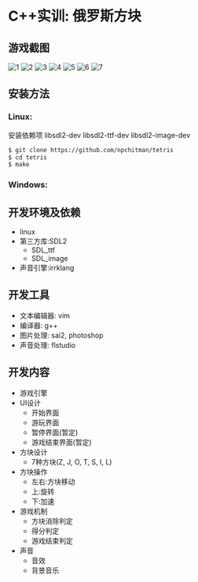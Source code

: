 # C++实训: 俄罗斯方块

## 游戏截图
![1](https://github.com/npchitman/tetris/blob/master/screenshot/1.png?raw=true)
![2](https://github.com/npchitman/tetris/blob/master/screenshot/2.png?raw=true)
![3](https://github.com/npchitman/tetris/blob/master/screenshot/3.png?raw=true)
![4](https://github.com/npchitman/tetris/blob/master/screenshot/4.png?raw=true)
![5](https://github.com/npchitman/tetris/blob/master/screenshot/5.png?raw=true)
![6](https://github.com/npchitman/tetris/blob/master/screenshot/6.png?raw=true)
![7](https://github.com/npchitman/tetris/blob/master/screenshot/7.png?raw=true)
## 安装方法
### Linux:
安装依赖项 libsdl2-dev libsdl2-ttf-dev libsdl2-image-dev
```bash
$ git clone https://github.com/npchitman/tetris
$ cd tetris
$ make
```
### Windows:


## 开发环境及依赖
* linux
* 第三方库:SDL2
    * SDL_ttf
    * SDL_image
* 声音引擎:irrklang

## 开发工具
* 文本编辑器: vim
* 编译器: g++
* 图片处理: sai2, photoshop
* 声音处理: flstudio

## 开发内容
* 游戏引擎
* UI设计
    * 开始界面
    * 游玩界面
    * 暂停界面(暂定)
    * 游戏结束界面(暂定)
* 方块设计
    * 7种方块(Z, J, O, T, S, I, L)
* 方块操作
    * 左右:方块移动
    * 上:旋转
    * 下:加速
* 游戏机制
    * 方块消除判定
    * 得分判定
    * 游戏结束判定
* 声音
    * 音效
    * 背景音乐
